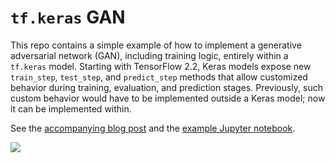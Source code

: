 # `tf.keras` GAN

This repo contains a simple example of how to implement a generative adversarial network (GAN), including training logic, entirely within a `tf.keras` model.
Starting with TensorFlow 2.2, Keras models expose new `train_step`, `test_step`, and `predict_step` methods that allow customized behavior during training, evaluation, and prediction stages.
Previously, such custom behavior would have to be implemented outside a Keras model; now it can be implemented within.

See the [accompanying blog post](https://artemmavrin.github.io/blog/2020/03/tf-keras-custom-training-logic) and the [example Jupyter notebook](MNIST%20GAN.ipynb).

![](images/gan_animation.gif)
